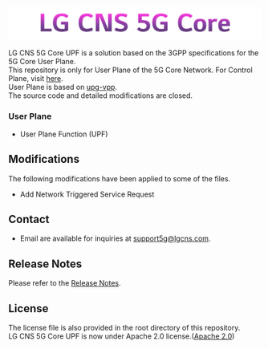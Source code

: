 <p align="center"><a href="https://github.com/lgcns5g/LGCNS-5G-Core-UPF" target="_blank" rel="noopener noreferrer"><img width="700" src="https://github.com/lgcns5g/LGCNS-5G-Core/blob/main/assets/img/LG%20CNS%205G%20Core.png" alt="LG CNS 5G Core logo"></a></p> 

LG CNS 5G Core UPF is a solution based on the 3GPP specifications for the 5G Core User Plane.  
This repository is only for User Plane of the 5G Core Network. For Control Plane, visit [here](https://github.com/lgcns5g/LGCNS-5G-Core).  
User Plane is based on [upg-vpp](https://github.com/travelping/upg-vpp).  
The source code and detailed modifications are closed.  

### User Plane
- User Plane Function (UPF)

## Modifications
The following modifications have been applied to some of the files.
* Add Network Triggered Service Request

## Contact 
- Email are available for inquiries at support5g@lgcns.com.

## Release Notes
Please refer to the [Release Notes](https://github.com/lgcns5g/LGCNS-5G-Core-UPF/releases).

## License
The license file is also provided in the root directory of this repository.  
LG CNS 5G Core UPF is now under Apache 2.0 license.([Apache 2.0](https://github.com/lgcns5g/LGCNS-5G-Core-UPF/blob/main/LICENSE))




